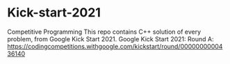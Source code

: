 # Kick-start-2021
Competitive Programming
This repo contains C++ solution of every problem, from Google Kick Start 2021.
Google Kick Start 2021:
Round A: https://codingcompetitions.withgoogle.com/kickstart/round/0000000000436140 
